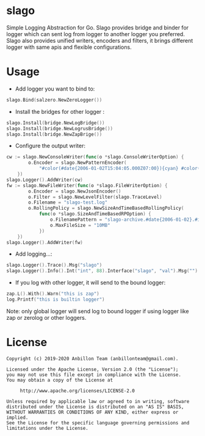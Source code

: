 slago
=====
Simple Logging Abstraction for Go. Slago provides bridge and binder for logger which
can sent log from logger to another logger you preferred. Slago also provides unified writers, 
encoders and filters, it brings different logger with same apis and flexible configurations.

Usage
====
* Add logger you want to bind to:
```go
slago.Bind(salzero.NewZeroLogger())
```

* Install the bridges for other logger :
```go
slago.Install(bridge.NewLogBridge())
slago.Install(bridge.NewLogrusBridge())
slago.Install(bridge.NewZapBrige())
```

* Configure the output writer:
```go
cw := slago.NewConsoleWriter(func(o *slago.ConsoleWriterOption) {
		o.Encoder = slago.NewPatternEncoder(
			"#color(#date{2006-01-02T15:04:05.000Z07:00}){cyan} #color(" +"#level) #message #fields")
	})
slago.Logger().AddWriter(cw)
fw := slago.NewFileWriter(func(o *slago.FileWriterOption) {
		o.Encoder = slago.NewJsonEncoder()
		o.Filter = slago.NewLevelFilter(slago.TraceLevel)
		o.Filename = "slago-test.log"
		o.RollingPolicy = slago.NewSizeAndTimeBasedRollingPolicy(
			func(o *slago.SizeAndTimeBasedRPOption) {
				o.FilenamePattern = "slago-archive.#date{2006-01-02}.#index.log"
				o.MaxFileSize = "10MB"
			})
	})
slago.Logger().AddWriter(fw)
```

* Add logging...:
```go
slago.Logger().Trace().Msg("slago")
slago.Logger().Info().Int("int", 88).Interface("slago", "val").Msg("")
```

* If you log with other logger, it will send to the bound logger:
```go
zap.L().With().Warn("this is zap")
log.Printf("this is builtin logger")
```
Note: only global logger will send log to bound logger if 
using logger like zap or zerolog or other loggers.  

License
=======

    Copyright (c) 2019-2020 Anbillon Team (anbillonteam@gmail.com).
    
    Licensed under the Apache License, Version 2.0 (the "License");
    you may not use this file except in compliance with the License.
    You may obtain a copy of the License at
    
         http://www.apache.org/licenses/LICENSE-2.0
    
    Unless required by applicable law or agreed to in writing, software
    distributed under the License is distributed on an "AS IS" BASIS,
    WITHOUT WARRANTIES OR CONDITIONS OF ANY KIND, either express or implied.
    See the License for the specific language governing permissions and
    limitations under the License.

